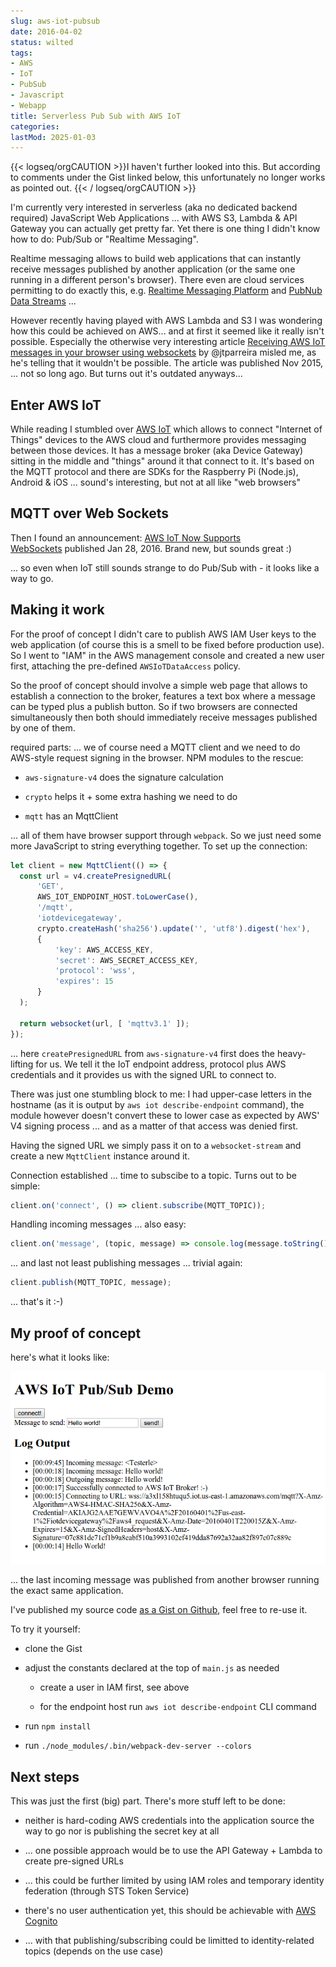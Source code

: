 ```yaml
---
slug: aws-iot-pubsub
date: 2016-04-02
status: wilted
tags:
- AWS
- IoT
- PubSub
- Javascript
- Webapp
title: Serverless Pub Sub with AWS IoT
categories:
lastMod: 2025-01-03
---
```

{{< logseq/orgCAUTION >}}I haven't further looked into this. But according to comments under the Gist linked below, this unfortunately no longer works as pointed out.
{{< / logseq/orgCAUTION >}}

I'm currently very interested in serverless (aka no dedicated backend required) JavaScript Web Applications ... with AWS S3, Lambda & API Gateway you can actually get pretty far.
Yet there is one thing I didn't know how to do: Pub/Sub or "Realtime Messaging".

Realtime messaging allows to build web applications that can instantly receive messages published by another application (or the same one running in a different person's browser). There even are cloud services permitting to do exactly this, e.g. [Realtime Messaging Platform](http://framework.realtime.co/messaging/) and [PubNub Data Streams](https://www.pubnub.com/products/publish-subscribe/) ...

However recently having played with AWS Lambda and S3 I was wondering how this could be achieved on AWS... and at first it seemed like it really isn't possible. Especially the otherwise very interesting article [Receiving AWS IoT messages in your browser using websockets](https://medium.com/@jparreira/receiving-aws-iot-messages-in-your-browser-using-websockets-9b87f28c2357) by @jtparreira misled me, as he's telling that it wouldn't be possible. The article was published Nov 2015, ... not so long ago. But turns out it's outdated anyways...

## Enter AWS IoT

While reading I stumbled over [AWS IoT](https://aws.amazon.com/iot/) which allows to connect "Internet of Things" devices to the AWS cloud and furthermore provides messaging between those devices. It has a message broker (aka Device Gateway) sitting in the middle and "things" around it that connect to it. It's based on the MQTT protocol and there are SDKs for the Raspberry Pi (Node.js), Android & iOS ... sound's interesting, but not at all like "web browsers"

## MQTT over Web Sockets

Then I found an announcement: [AWS IoT Now Supports WebSockets](https://aws.amazon.com/about-aws/whats-new/2016/01/aws-iot-now-supports-websockets-custom-keepalive-intervals-and-enhanced-console/) published Jan 28, 2016.
Brand new, but sounds great :)

... so even when IoT still sounds strange to do Pub/Sub with - it looks like a way to go.

## Making it work

For the proof of concept I didn't care to publish AWS IAM User keys to the web application (of course this is a smell to be fixed before production use). So I went to "IAM" in the AWS management console and created a new user first, attaching the pre-defined `AWSIoTDataAccess` policy.

So the proof of concept should involve a simple web page that allows to establish a connection to the broker, features a text box where a message can be typed plus a publish button. So if two browsers are connected simultaneously then both should immediately receive messages published by one of them.

required parts: ... we of course need a MQTT client and we need to do AWS-style request signing in the browser. NPM modules to the rescue:

  + `aws-signature-v4` does the signature calculation

  + `crypto` helps it + some extra hashing we need to do

  + `mqtt` has an MqttClient

... all of them have browser support through `webpack`. So we just need some more JavaScript to string everything together. To set up the connection:


```js
let client = new MqttClient(() => {
  const url = v4.createPresignedURL(
      'GET',
      AWS_IOT_ENDPOINT_HOST.toLowerCase(),
      '/mqtt',
      'iotdevicegateway',
      crypto.createHash('sha256').update('', 'utf8').digest('hex'),
      {
          'key': AWS_ACCESS_KEY,
          'secret': AWS_SECRET_ACCESS_KEY,
          'protocol': 'wss',
          'expires': 15
      }
  );

  return websocket(url, [ 'mqttv3.1' ]);
});
```

... here `createPresignedURL` from `aws-signature-v4` first does the heavy-lifting for us. We tell it the IoT endpoint address, protocol plus AWS credentials and it provides us with the signed URL to connect to.

There was just one stumbling block to me: I had upper-case letters in the hostname (as it is output by `aws iot describe-endpoint` command), the module however doesn't convert these to lower case as expected by AWS' V4 signing process ... and as a matter of that access was denied first.

Having the signed URL we simply pass it on to a `websocket-stream` and create a new `MqttClient` instance around it.

Connection established ... time to subscibe to a topic. Turns out to be simple:

```js
client.on('connect', () => client.subscribe(MQTT_TOPIC));
```

Handling incoming messages ... also easy:

```js
client.on('message', (topic, message) => console.log(message.toString()));
```

... and last not least publishing messages ... trivial again:

```js
client.publish(MQTT_TOPIC, message);
```

... that's it :-)

## My proof of concept

here's what it looks like:

![screenshot of demo web page](/assets/pubsub-demo.png)

... the last incoming message was published from another browser running the exact same application.

I've published my source code [as a Gist on Github](https://gist.github.com/stesie/dabc9236ef8fc4123609f9d81df6ccd8), feel free to re-use it.

To try it yourself:

  + clone the Gist

  + adjust the constants declared at the top of `main.js` as needed

    + create a user in IAM first, see above

    + for the endpoint host run `aws iot describe-endpoint` CLI command

  + run `npm install`

  + run `./node_modules/.bin/webpack-dev-server --colors`

## Next steps

This was just the first (big) part. There's more stuff left to be done:

  + neither is hard-coding AWS credentials into the application source the way to go nor is publishing the secret key at all

  + ... one possible approach would be to use the API Gateway + Lambda to create pre-signed URLs

  + ... this could be further limited by using IAM roles and temporary identity federation (through STS Token Service)

  + there's no user authentication yet, this should be achievable with [AWS Cognito](https://aws.amazon.com/cognito/)

  + ... with that publishing/subscribing could be limitted to identity-related topics (depends on the use case)
